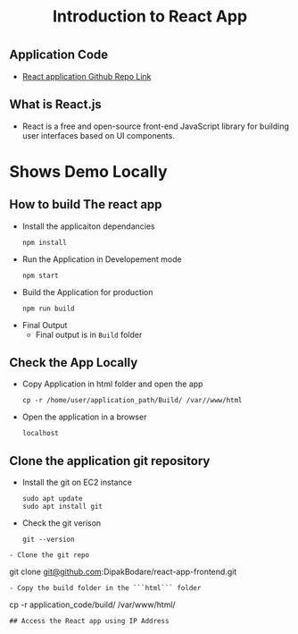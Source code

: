 <h1 align="center"> Introduction to React App <h1>

## Application Code
- [React application Github Repo Link](https://github.com/DipakBodare/react-app-frontend)  
  
## What is React.js
  - React is a free and open-source front-end JavaScript library for building user interfaces based on UI components.
  
# Shows Demo Locally
  
## How to build The react app  

- Install the applicaiton dependancies
  ```
  npm install
  ```
- Run the Application in Developement mode
  ```
  npm start
  ```
- Build the Application for production 
  ```
  npm run build
  ```
- Final Output
  - Final output is in `Build` folder
  
## Check the App Locally
- Copy Application in html folder and open the app
  ``` 
  cp -r /home/user/application_path/Build/ /var//www/html
  ```
- Open the application in a browser
  ```
  localhost
  ```
## Clone the application git repository
- Install the git on EC2 instance
  ```
  sudo apt update
  sudo apt install git
  ```
- Check the git verison
  ```
  git --version
 ``` 
- Clone the git repo
  ```
  git clone git@github.com:DipakBodare/react-app-frontend.git
  ```
- Copy the build folder in the ```html``` folder
  ```
  cp -r application_code/build/ /var/www/html/
  ```
## Access the React app using IP Address

